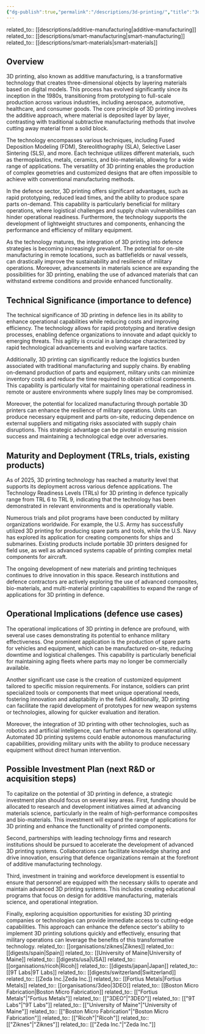 ```yaml
---
{"dg-publish":true,"permalink":"/descriptions/3d-printing/","title":"3d printing","tags":["3d-printing","additive","manufacturing","tech","trl-5"]}
---
```



related_to:: [[descriptions/additive-manufacturing\|additive-manufacturing]]
related_to:: [[descriptions/smart-manufacturing\|smart-manufacturing]]
related_to:: [[descriptions/smart-materials\|smart-materials]]

## Overview
3D printing, also known as additive manufacturing, is a transformative technology that creates three-dimensional objects by layering materials based on digital models. This process has evolved significantly since its inception in the 1980s, transitioning from prototyping to full-scale production across various industries, including aerospace, automotive, healthcare, and consumer goods. The core principle of 3D printing involves the additive approach, where material is deposited layer by layer, contrasting with traditional subtractive manufacturing methods that involve cutting away material from a solid block.

The technology encompasses various techniques, including Fused Deposition Modeling (FDM), Stereolithography (SLA), Selective Laser Sintering (SLS), and more. Each technique utilizes different materials, such as thermoplastics, metals, ceramics, and bio-materials, allowing for a wide range of applications. The versatility of 3D printing enables the production of complex geometries and customized designs that are often impossible to achieve with conventional manufacturing methods.

In the defence sector, 3D printing offers significant advantages, such as rapid prototyping, reduced lead times, and the ability to produce spare parts on-demand. This capability is particularly beneficial for military operations, where logistical challenges and supply chain vulnerabilities can hinder operational readiness. Furthermore, the technology supports the development of lightweight structures and components, enhancing the performance and efficiency of military equipment.

As the technology matures, the integration of 3D printing into defence strategies is becoming increasingly prevalent. The potential for on-site manufacturing in remote locations, such as battlefields or naval vessels, can drastically improve the sustainability and resilience of military operations. Moreover, advancements in materials science are expanding the possibilities for 3D printing, enabling the use of advanced materials that can withstand extreme conditions and provide enhanced functionality.

## Technical Significance (importance to defence)
The technical significance of 3D printing in defence lies in its ability to enhance operational capabilities while reducing costs and improving efficiency. The technology allows for rapid prototyping and iterative design processes, enabling defence organizations to innovate and adapt quickly to emerging threats. This agility is crucial in a landscape characterized by rapid technological advancements and evolving warfare tactics.

Additionally, 3D printing can significantly reduce the logistics burden associated with traditional manufacturing and supply chains. By enabling on-demand production of parts and equipment, military units can minimize inventory costs and reduce the time required to obtain critical components. This capability is particularly vital for maintaining operational readiness in remote or austere environments where supply lines may be compromised.

Moreover, the potential for localized manufacturing through portable 3D printers can enhance the resilience of military operations. Units can produce necessary equipment and parts on-site, reducing dependence on external suppliers and mitigating risks associated with supply chain disruptions. This strategic advantage can be pivotal in ensuring mission success and maintaining a technological edge over adversaries.

## Maturity and Deployment (TRLs, trials, existing products)
As of 2025, 3D printing technology has reached a maturity level that supports its deployment across various defence applications. The Technology Readiness Levels (TRLs) for 3D printing in defence typically range from TRL 6 to TRL 9, indicating that the technology has been demonstrated in relevant environments and is operationally viable.

Numerous trials and pilot programs have been conducted by military organizations worldwide. For example, the U.S. Army has successfully utilized 3D printing for producing spare parts and tools, while the U.S. Navy has explored its application for creating components for ships and submarines. Existing products include portable 3D printers designed for field use, as well as advanced systems capable of printing complex metal components for aircraft.

The ongoing development of new materials and printing techniques continues to drive innovation in this space. Research institutions and defence contractors are actively exploring the use of advanced composites, bio-materials, and multi-material printing capabilities to expand the range of applications for 3D printing in defence.

## Operational Implications (defence use cases)
The operational implications of 3D printing in defence are profound, with several use cases demonstrating its potential to enhance military effectiveness. One prominent application is the production of spare parts for vehicles and equipment, which can be manufactured on-site, reducing downtime and logistical challenges. This capability is particularly beneficial for maintaining aging fleets where parts may no longer be commercially available.

Another significant use case is the creation of customized equipment tailored to specific mission requirements. For instance, soldiers can print specialized tools or components that meet unique operational needs, fostering innovation and adaptability in the field. Additionally, 3D printing can facilitate the rapid development of prototypes for new weapon systems or technologies, allowing for quicker evaluation and iteration.

Moreover, the integration of 3D printing with other technologies, such as robotics and artificial intelligence, can further enhance its operational utility. Automated 3D printing systems could enable autonomous manufacturing capabilities, providing military units with the ability to produce necessary equipment without direct human intervention.

## Possible Investment Plan (next R&D or acquisition steps)
To capitalize on the potential of 3D printing in defence, a strategic investment plan should focus on several key areas. First, funding should be allocated to research and development initiatives aimed at advancing materials science, particularly in the realm of high-performance composites and bio-materials. This investment will expand the range of applications for 3D printing and enhance the functionality of printed components.

Second, partnerships with leading technology firms and research institutions should be pursued to accelerate the development of advanced 3D printing systems. Collaborations can facilitate knowledge sharing and drive innovation, ensuring that defence organizations remain at the forefront of additive manufacturing technology.

Third, investment in training and workforce development is essential to ensure that personnel are equipped with the necessary skills to operate and maintain advanced 3D printing systems. This includes creating educational programs that focus on design for additive manufacturing, materials science, and operational integration.

Finally, exploring acquisition opportunities for existing 3D printing companies or technologies can provide immediate access to cutting-edge capabilities. This approach can enhance the defence sector's ability to implement 3D printing solutions quickly and effectively, ensuring that military operations can leverage the benefits of this transformative technology.
related_to:: [[organisations/ziknes\|Ziknes]]
related_to:: [[digests/spain\|Spain]]
related_to:: [[University of Maine\|University of Maine]]
related_to:: [[digests/usa\|USA]]
related_to:: [[organisations/ricoh\|Ricoh]]
related_to:: [[digests/japan\|Japan]]
related_to:: [[9T Labs\|9T Labs]]
related_to:: [[digests/switzerland\|Switzerland]]
related_to:: [[Zeda Inc.\|Zeda Inc.]]
related_to:: [[Fortius Metals\|Fortius Metals]]
related_to:: [[organisations/3deo\|3DEO]]
related_to:: [[Boston Micro Fabrication\|Boston Micro Fabrication]]
related_to:: [["Fortius Metals"\|"Fortius Metals"]]
related_to:: [["3DEO"\|"3DEO"]]
related_to:: [["9T Labs"\|"9T Labs"]]
related_to:: [["University of Maine"\|"University of Maine"]]
related_to:: [["Boston Micro Fabrication"\|"Boston Micro Fabrication"]]
related_to:: [["Ricoh"\|"Ricoh"]]
related_to:: [["Ziknes"\|"Ziknes"]]
related_to:: [["Zeda Inc."\|"Zeda Inc."]]
